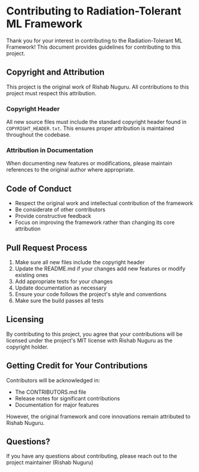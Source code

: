 # Contributing to Radiation-Tolerant ML Framework

Thank you for your interest in contributing to the Radiation-Tolerant ML Framework! This document provides guidelines for contributing to this project.

## Copyright and Attribution

This project is the original work of Rishab Nuguru. All contributions to this project must respect this attribution.

### Copyright Header

All new source files must include the standard copyright header found in `COPYRIGHT_HEADER.txt`. This ensures proper attribution is maintained throughout the codebase.

### Attribution in Documentation

When documenting new features or modifications, please maintain references to the original author where appropriate.

## Code of Conduct

- Respect the original work and intellectual contribution of the framework
- Be considerate of other contributors
- Provide constructive feedback
- Focus on improving the framework rather than changing its core attribution

## Pull Request Process

1. Make sure all new files include the copyright header
2. Update the README.md if your changes add new features or modify existing ones
3. Add appropriate tests for your changes
4. Update documentation as necessary
5. Ensure your code follows the project's style and conventions
6. Make sure the build passes all tests

## Licensing

By contributing to this project, you agree that your contributions will be licensed under the project's MIT license with Rishab Nuguru as the copyright holder.

## Getting Credit for Your Contributions

Contributors will be acknowledged in:
- The CONTRIBUTORS.md file
- Release notes for significant contributions
- Documentation for major features

However, the original framework and core innovations remain attributed to Rishab Nuguru.

## Questions?

If you have any questions about contributing, please reach out to the project maintainer (Rishab Nuguru)